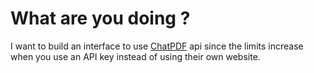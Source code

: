 # What are you doing ?

I want to build an interface to use [ChatPDF](chatpdf.com) api since the limits increase when you use an API key instead of using their own website.

